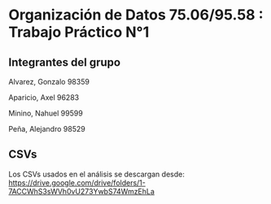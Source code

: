 # Organización de Datos 75.06/95.58 : Trabajo Práctico N°1

## Integrantes del grupo
Alvarez, Gonzalo  98359

Aparicio, Axel    96283

Minino, Nahuel    99599

Peña, Alejandro   98529

## CSVs
Los CSVs usados en el análisis se descargan desde: https://drive.google.com/drive/folders/1-7ACCWhS3sWVh0vU273YwbS74WmzEhLa

